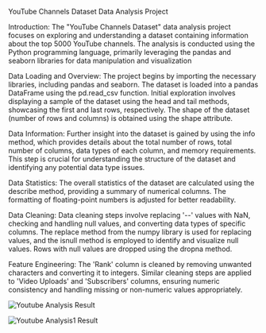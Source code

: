 YouTube Channels Dataset Data Analysis Project

Introduction: The "YouTube Channels Dataset" data analysis project focuses on exploring and understanding a dataset containing information about the top 5000 YouTube channels. The analysis is conducted using the Python programming language, primarily leveraging the pandas and seaborn libraries for data manipulation and visualization

Data Loading and Overview: The project begins by importing the necessary libraries, including pandas and seaborn. The dataset is loaded into a pandas DataFrame using the pd.read_csv function. Initial exploration involves displaying a sample of the dataset using the head and tail methods, showcasing the first and last rows, respectively. The shape of the dataset (number of rows and columns) is obtained using the shape attribute.

Data Information: Further insight into the dataset is gained by using the info method, which provides details about the total number of rows, total number of columns, data types of each column, and memory requirements. This step is crucial for understanding the structure of the dataset and identifying any potential data type issues.

Data Statistics: The overall statistics of the dataset are calculated using the describe method, providing a summary of numerical columns. The formatting of floating-point numbers is adjusted for better readability.

Data Cleaning: Data cleaning steps involve replacing '--' values with NaN, checking and handling null values, and converting data types of specific columns. The replace method from the numpy library is used for replacing values, and the isnull method is employed to identify and visualize null values. Rows with null values are dropped using the dropna method.

Feature Engineering: The 'Rank' column is cleaned by removing unwanted characters and converting it to integers. Similar cleaning steps are applied to 'Video Uploads' and 'Subscribers' columns, ensuring numeric consistency and handling missing or non-numeric values appropriately.

![Youtube Analysis Result](https://github.com/user-attachments/assets/2cae48f6-421d-4e4d-85b4-39fb1903e08a)

![Youtube Analysis1 Result](https://github.com/user-attachments/assets/38816638-469d-49d1-8f83-9c0a7cb733ef)
